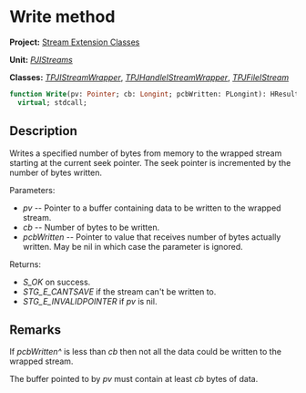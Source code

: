 # Write method

**Project:** [Stream Extension Classes](../API.md)

**Unit:** [_PJIStreams_](./PJIStreams.md)

**Classes:** [_TPJIStreamWrapper_](./TPJIStreamWrapper.md), [_TPJHandleIStreamWrapper_](./TPJHandleIStreamWrapper.md), [_TPJFileIStream_](./TPJFileIStream.md)

```pascal
function Write(pv: Pointer; cb: Longint; pcbWritten: PLongint): HResult;
  virtual; stdcall;
```

## Description

Writes a specified number of bytes from memory to the wrapped stream starting at the current seek pointer. The seek pointer is incremented by the number of bytes written.

Parameters:

* _pv_ -- Pointer to a buffer containing data to be written to the wrapped stream.
* _cb_ -- Number of bytes to be written.
* _pcbWritten_ -- Pointer to value that receives number of bytes actually written. May be nil in which case the parameter is ignored.

Returns:

* _S_OK_ on success.
* _STG_E_CANTSAVE_ if the stream can't be written to.
* _STG_E_INVALIDPOINTER_ if _pv_ is nil.

## Remarks

If _pcbWritten^_ is less than _cb_ then not all the data could be written to the wrapped stream.

The buffer pointed to by _pv_ must contain at least _cb_ bytes of data.
